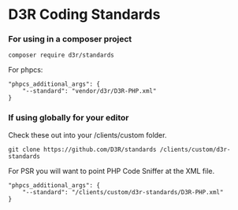 D3R Coding Standards
=========
### For using in a composer project

```composer require d3r/standards```

For phpcs:
```
"phpcs_additional_args": {
	"--standard": "vendor/d3r/D3R-PHP.xml"
}
```

### If using globally for your editor
Check these out into your /clients/custom folder.

`git clone https://github.com/D3R/standards /clients/custom/d3r-standards`

For PSR you will want to point PHP Code Sniffer at the XML file.

```
"phpcs_additional_args": {
	"--standard": "/clients/custom/d3r-standards/D3R-PHP.xml"
}
```
